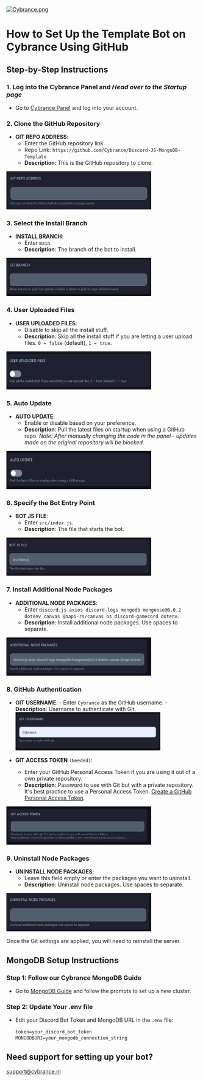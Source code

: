 [![Cybrance.png](https://i.postimg.cc/jCVhPrnp/Cybrance.png)](https://postimg.cc/N24TvS4D)

# How to Set Up the Template Bot on Cybrance Using GitHub

## Step-by-Step Instructions

### 1. Log into the Cybrance Panel and _Head over to the Startup page_

- Go to [Cybrance Panel](https://panel.Cybrance.nl/) and log into your account.

### 2. Clone the GitHub Repository

- **GIT REPO ADDRESS**:
  - Enter the GitHub repository link.
  - Repo Link: `https://github.com/Cybrance/Discord-JS-MongoDB-Template`
  - **Description**: This is the GitHub repository to clone.

<a href="https://github.com/Cybrance/Discord-JS-MongoDB-Template">
   <img src="images/git.png" alt="git-Image" width="380" height="100">
</a>

### 3. Select the Install Branch

- **INSTALL BRANCH**:
  - Enter `main`.
  - **Description**: The branch of the bot to install.

<a href="https://github.com/Cybrance/Discord-JS-MongoDB-Template">
   <img src="images/branch.png" alt="branch-Image" width="380" height="100">
</a>

### 4. User Uploaded Files

- **USER UPLOADED FILES**:
  - Disable to skip all the install stuff.
  - **Description**: Skip all the install stuff if you are letting a user upload files. `0 = false` (default), `1 = true`.

<a href="https://github.com/Cybrance/Discord-JS-MongoDB-Template">
   <img src="images/uploadedFiles.png" alt="files-Image" width="380" height="100">
</a>

### 5. Auto Update

- **AUTO UPDATE**:
  - Enable or disable based on your preference.
  - **Description**: Pull the latest files on startup when using a GitHub repo.
    _Note: After manually changing the code in the panel - updates made on the original repository will be blocked._

<a href="https://github.com/Cybrance/Discord-JS-MongoDB-Template">
   <img src="images/autoUpdate.png" alt="update-Image" width="380" height="100">
</a>

### 6. Specify the Bot Entry Point

- **BOT JS FILE**:
  - Enter `src/index.js`.
  - **Description**: The file that starts the bot.

<a href="https://github.com/Cybrance/Discord-JS-MongoDB-Template">
   <img src="images/src.png" alt="src-Image" width="380" height="100">
</a>

### 7. Install Additional Node Packages

- **ADDITIONAL NODE PACKAGES**:
  - Enter `discord.js axios discord-logs mongodb mongoose@6.0.2 dotenv canvas @napi-rs/canvas os discord-gamecord dotenv`.
  - **Description**: Install additional node packages. Use spaces to separate.

<a href="https://github.com/Cybrance/Discord-JS-MongoDB-Template">
   <img src="images/packages.png" alt="packages-Image" width="380" height="100">
</a>

### 8. GitHub Authentication

- **GIT USERNAME**: - Enter `Cybrance` as the GitHub username. - **Description**: Username to authenticate with Git.
  <a href="https://github.com/Cybrance/Discord-JS-MongoDB-Template">
  <img src="images/username.png" alt="username-Image" width="380" height="100">
  </a>

- **GIT ACCESS TOKEN** `(Needed)`:
  - Enter your GitHub Personal Access Token if you are using it out of a own private repository.
  - **Description**: Password to use with Git but with a private repository. It's best practice to use a Personal Access Token. [Create a GitHub Personal Access Token](https://github.com/settings/tokens).

<a href="https://github.com/Cybrance/Discord-JS-MongoDB-Template">
   <img src="images/GITaccess.png" alt="GITaccess-Image" width="380" height="100">
</a>

### 9. Uninstall Node Packages

- **UNINSTALL NODE PACKAGES**:
  - Leave this field empty or enter the packages you want to uninstall.
  - **Description**: Uninstall node packages. Use spaces to separate.

<a href="https://github.com/Cybrance/Discord-JS-MongoDB-Template">
   <img src="images/uninstall.png" alt="uninstall-Image" width="380" height="100">
</a>

Once the Git settings are applied, you will need to reinstall the server.
## MongoDB Setup Instructions

### Step 1: Follow our Cybrance MongoDB Guide

- Go to [MongoDB Guide](https://www.mongodb.com/resources/products/fundamentals/clusters) and follow the prompts to set up a new cluster.

### Step 2: Update Your .env file

- Edit your Discord Bot Token and MongoDB URL in the `.env` file:
  ```env
  token=your_discord_bot_token
  MONGODBURI=your_mongodb_connection_string
  ```

## Need support for setting up your bot?

support@cybrance.nl
